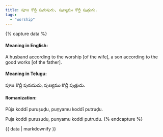 ```yaml
---
title: పూజ కొద్దీ పురుషుడు, పుణ్యము కొద్దీ పుత్రుడు.
tags:
  - "worship"
---
```


{% capture data %}
#### Meaning in English:
A husband according to the worship [of the wife], a son according to the good works [of the father].

#### Meaning in Telugu:
పూజ కొద్దీ పురుషుడు, పుణ్యము కొద్దీ పుత్రుడు.

#### Romanization:
Pūja koddī puruṣuḍu, puṇyamu koddī putruḍu.

Puja koddi purusudu, punyamu koddi putrudu.
{% endcapture %}

{{ data | markdownify }}

